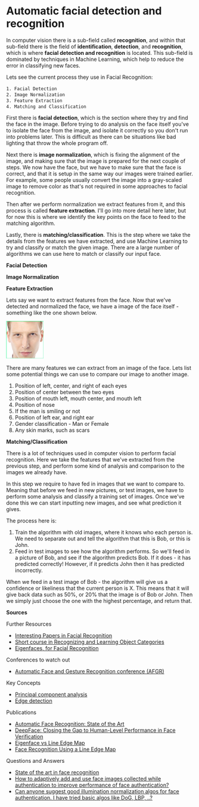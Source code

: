 # Automatic facial detection and recognition

In computer vision there is a sub-field called **recognition**, and within that sub-field there is the field of **identification**, **detection**, and **recognition**, which is where **facial detection and recognition** is located. This sub-field is dominated by techniques in Machine Learning, which help to reduce the error in classifying new faces. 

Lets see the current process they use in Facial Recognition:

	1. Facial Detection
	2. Image Normalization
	3. Feature Extraction
	4. Matching and Classification

First there is **facial detection**, which is the section where they try and find the face in the image. Before trying to do analysis on the face itself you've to isolate the face from the image, and isolate it correctly so you don't run into problems later. This is difficult as there can be situations like bad lighting that throw the whole program off.

Next there is **image normalization**, which is fixing the alignment of the image, and making sure that the image is prepared for the next couple of steps. We now have the face, but we have to make sure that the face is correct, and that it is setup in the same way our images were trained earlier. For example, some people usually convert the image into a gray-scaled image to remove color as that's not required in some approaches to facial recognition.

Then after we perform normalization we extract features from it, and this process is called **feature extraction**. I'll go into more detail here later, but for now this is where we identify the key points on the face to feed to the matching algorithm.

Lastly, there is **matching/classification**. This is the step where we take the details from the features we have extracted, and use Machine Learning to try and classify or match the given image. There are a large number of algorithms we can use here to match or classify our input face. 

**Facial Detection**

**Image Normalization**

**Feature Extraction**

Lets say we want to extract features from the face. Now that we've detected and normalized the face, we have a image of the face itself - something like the one shown below.

<img src="./images/face_detect_image.jpg" alt="Drawing" style="width: 100px;"/>

There are many features we can extract from an image of the face. Lets list some potential things we can use to compare our image to another image.

1. Position of left, center, and right of each eyes
2. Position of center between the two eyes
3. Position of mouth left, mouth center, and mouth left
4. Position of nose
5. If the man is smiling or not
6. Position of left ear, and right ear
7. Gender classification - Man or Female
8. Any skin marks, such as scars

**Matching/Classification**

There is a lot of techniques used in computer vision to perform facial recognition. Here we take the features that we've extracted from the previous step, and perform some kind of analysis and comparison to the images we already have. 

In this step we require to have fed in images that we want to compare to. Meaning that before we feed in new pictures, or test images, we have to perform some analysis and classify a training set of images. Once we've done this we can start inputting new images, and see what prediction it gives. 

The process here is:

1. Train the algorithm with old images, where it knows who each person is. We need to separate out and tell the algorithm that this is Bob, or this is John. 
2. Feed in test images to see how the algorithm performs. So we'll feed in a picture of Bob, and see if the algorithm predicts Bob. If it does - it has predicted correctly! However, if it predicts John then it has predicted incorrectly.

When we feed in a test image of Bob - the algorithm will give us a confidence or likeliness that the current person is X. This means that it will give back data such as 50%, or 20% that the image is of Bob or John. Then we simply just choose the one with the highest percentage, and return that.

**Sources**

Further Resources

- [Interesting Papers in Facial Recognition](http://www.face-rec.org/interesting-papers/)
- [Short course in Recognizing and Learning Object Categories](http://people.csail.mit.edu/torralba/shortCourseRLOC/)
- [Eigenfaces, for Facial Recognition](http://jeremykun.com/2011/07/27/eigenfaces/)

Conferences to watch out

- [Automatic Face and Gesture Recognition conference (AFGR)](http://www.fg2015.org)

Key Concepts

- [Principal component analysis](http://en.wikipedia.org/wiki/Principal_component_analysis)
- [Edge detection](http://en.wikipedia.org/wiki/Edge_detection)

Publications

- [Automatic Face Recognition: State of the Art](http://biometrics.cse.msu.edu/Presentations/AnilJain_FaceRecognition_KU10.pdf)
- [DeepFace: Closing the Gap to Human-Level Performance in Face Verification](https://www.facebook.com/publications/?area=344653225606140)
- [Eigenface vs Line Edge Map](http://homepages.cae.wisc.edu/~ece533/project/f06/orts_rpt.pdf)
- [Face Recognition Using a Line Edge Map](http://cseweb.ucsd.edu/classes/fa05/cse252c/torres2b.pdf)

Questions and Answers

- [State of the art in face recognition](http://stackoverflow.com/questions/2903453/state-of-the-art-in-face-recognition?rq=1)
- [How to adaptively add and use face images collected while authentication to improve performance of face authentication?](http://stackoverflow.com/questions/12723856/how-to-adaptively-add-and-use-face-images-collected-while-authentication-to-impr)
- [Can anyone suggest good illumination normalization algos for face authentication. I have tried basic algos like DoG, LBP, ..?](http://stackoverflow.com/questions/12568901/can-anyone-suggest-good-illumination-normalization-algos-for-face-authentication)
